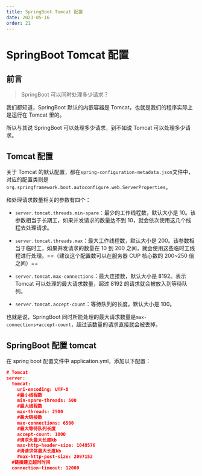 ```yaml
---
title: SpringBoot Tomcat 配置
date: 2023-05-16
order: 21
---
```


# SpringBoot Tomcat 配置

## 前言

> SpringBoot 可以同时处理多少请求？

我们都知道，SpringBoot 默认的内嵌容器是 Tomcat，也就是我们的程序实际上是运行在 Tomcat 里的。

所以与其说 SpringBoot 可以处理多少请求，到不如说 Tomcat 可以处理多少请求。

## Tomcat 配置

关于 Tomcat 的默认配置，都在`spring-configuration-metadata.json`文件中，对应的配置类则是`org.springframework.boot.autoconfigure.web.ServerProperties`。

和处理请求数量相关的参数有四个：

- `server.tomcat.threads.min-spare`：最少的工作线程数，默认大小是 10。该参数相当于长期工，如果并发请求的数量达不到 10，就会依次使用这几个线程去处理请求。

- `server.tomcat.threads.max`：最大工作线程数，默认大小是 200。该参数相当于临时工，如果并发请求的数量在 10 到 200 之间，就会使用这些临时工线程进行处理。==（建议这个配置数可以在服务器 CUP 核心数的 200~250 倍之间）==

- `server.tomcat.max-connections`：最大连接数，默认大小是 8192。表示 Tomcat 可以处理的最大请求数量，超过 8192 的请求就会被放入到等待队列。

- `server.tomcat.accept-count`：等待队列的长度，默认大小是 100。

也就是说，SpringBoot 同时所能处理的最大请求数量是`max-connections+accept-count`，超过该数量的请求直接就会被丢掉。

## SpringBoot 配置 tomcat

在 spring boot 配置文件中 application.yml，添加以下配置：

```json
# Tomcat
server:
  tomcat:
    uri-encoding: UTF-8
    #最小线程数
    min-spare-threads: 500
    #最大线程数
    max-threads: 2500
    #最大链接数
    max-connections: 6500
    #最大等待队列长度
    accept-count: 1000
    #请求头最大长度kb
    max-http-header-size: 1048576
    #请请求体最大长度kb
    #max-http-post-size: 2097152
  #链接建立超时时间
  connection-timeout: 12000
```
